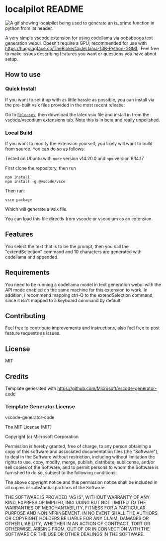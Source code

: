 # localpilot README

![A gif showing localpilot being used to generate an is_prime function in python from its header.](https://github.com/balisujohn/localpilot/assets/20377292/b3952e63-5e26-4bde-9878-9b307f5902d3)

A very simple vscode extension for using codellama via oobabooga text generation webui. Doesn't require a GPU; recommended for use with https://huggingface.co/TheBloke/CodeLlama-13B-Python-GGML. Feel free to make issues describing features you want or questions you have about setup.

## How to use

### Quick Install
If you want to set it up with as little hassle as possible, you can install via the pre-built vsix files provided in the most recent release:

Go to [`Releases`](https://github.com/balisujohn/localpilot/releases/), then download the latex vsix file and install in from the vscode/vscodium extensions tab.  Note this is in beta and really unpolished.

### Local Build


If you want to modify the extension yourself, you likely will want to build from source. You can do so as follows:

Tested on Ubuntu with `node` version v14.20.0 and `npm` version 6.14.17


First clone the repository, then run 
````
npm install
npm install -g @vscode/vsce
````

Then run:
````
vsce package
````
Which will generate a vsix file. 

You can load this file directly from vscode or vscodium as an extension.

## Features

You select the text that is to be the prompt, then you call the "extendSelection" command and 10 characters are generated with codellama and appended. 

## Requirements

You need to be running a codellama model in text generation webui with the API mode enabled on the same machine for this extension to work. In addition, I recommend mapping ctrl-Q to the extendSelection command, since it isn't mapped to a keyboard command by default.

## Contributing
Feel free to contribute improvements and instructions, also feel free to post feature requests as issues.


## License
MIT


## Credits
Template generated with https://github.com/Microsoft/vscode-generator-code



### Template Generator License
vscode-generator-code

The MIT License (MIT)

Copyright (c) Microsoft Corporation

Permission is hereby granted, free of charge, to any person obtaining a copy
of this software and associated documentation files (the "Software"), to deal
in the Software without restriction, including without limitation the rights
to use, copy, modify, merge, publish, distribute, sublicense, and/or sell
copies of the Software, and to permit persons to whom the Software is
furnished to do so, subject to the following conditions:

The above copyright notice and this permission notice shall be included in all
copies or substantial portions of the Software.

THE SOFTWARE IS PROVIDED "AS IS", WITHOUT WARRANTY OF ANY KIND, EXPRESS OR
IMPLIED, INCLUDING BUT NOT LIMITED TO THE WARRANTIES OF MERCHANTABILITY,
FITNESS FOR A PARTICULAR PURPOSE AND NONINFRINGEMENT. IN NO EVENT SHALL THE
AUTHORS OR COPYRIGHT HOLDERS BE LIABLE FOR ANY CLAIM, DAMAGES OR OTHER
LIABILITY, WHETHER IN AN ACTION OF CONTRACT, TORT OR OTHERWISE, ARISING FROM,
OUT OF OR IN CONNECTION WITH THE SOFTWARE OR THE USE OR OTHER DEALINGS IN THE
SOFTWARE.
